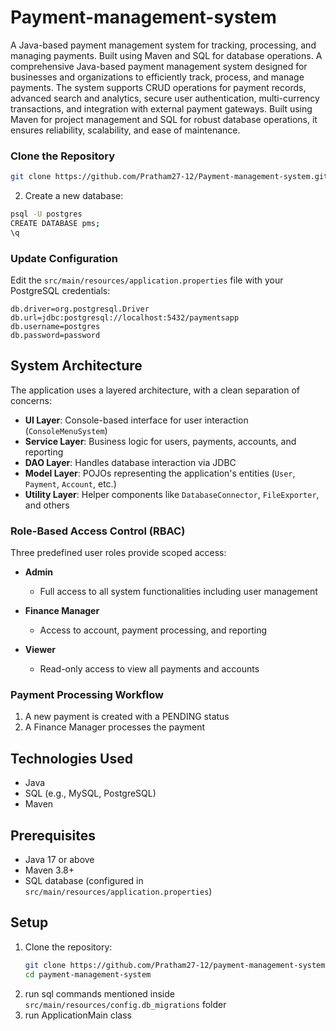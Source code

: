 # Payment-management-system

A Java-based payment management system for tracking, processing, and managing payments. Built using Maven and SQL for database operations.
A comprehensive Java-based payment management system designed for businesses and organizations to efficiently track, process, and manage payments. 
The system supports CRUD operations for payment records, advanced search and analytics, secure user authentication, multi-currency transactions, and integration with external payment gateways. 
Built using Maven for project management and SQL for robust database operations, it ensures reliability, scalability, and ease of maintenance.

### Clone the Repository
```bash
git clone https://github.com/Pratham27-12/Payment-management-system.git
```   

2. Create a new database:
```bash
psql -U postgres
CREATE DATABASE pms;
\q
```

### Update Configuration
Edit the `src/main/resources/application.properties` file with your PostgreSQL credentials:
```properties
db.driver=org.postgresql.Driver
db.url=jdbc:postgresql://localhost:5432/paymentsapp
db.username=postgres
db.password=password
```


## System Architecture
The application uses a layered architecture, with a clean separation of concerns:

* **UI Layer**: Console-based interface for user interaction (`ConsoleMenuSystem`)
* **Service Layer**: Business logic for users, payments, accounts, and reporting
* **DAO Layer**: Handles database interaction via JDBC
* **Model Layer**: POJOs representing the application's entities (`User`, `Payment`, `Account`, etc.)
* **Utility Layer**: Helper components like `DatabaseConnector`, `FileExporter`, and others


### Role-Based Access Control (RBAC)
Three predefined user roles provide scoped access:

* **Admin**
   * Full access to all system functionalities including user management

* **Finance Manager**
   * Access to account, payment processing, and reporting

* **Viewer**
   * Read-only access to view all payments and accounts

### Payment Processing Workflow
1. A new payment is created with a PENDING status
2. A Finance Manager processes the payment

## Technologies Used

- Java
- SQL (e.g., MySQL, PostgreSQL)
- Maven

## Prerequisites

- Java 17 or above
- Maven 3.8+
- SQL database (configured in `src/main/resources/application.properties`)

## Setup

1. Clone the repository:
   ```sh
   git clone https://github.com/Pratham27-12/payment-management-system.git
   cd payment-management-system
2. run sql commands mentioned inside `src/main/resources/config.db_migrations` folder
3. run ApplicationMain class